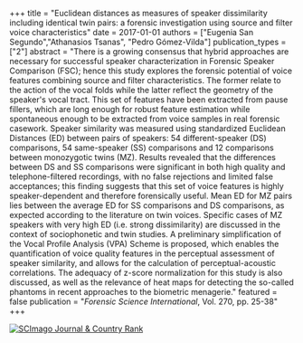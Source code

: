 +++
title = "Euclidean distances as measures of speaker dissimilarity including identical twin pairs: a forensic investigation using source and filter voice characteristics"
date = 2017-01-01
authors = ["Eugenia San Segundo","Athanasios Tsanas", "Pedro G&oacute;mez-Vilda"]
publication_types = ["2"]
abstract = "There is a growing consensus that hybrid approaches are necessary for successful speaker characterization in Forensic Speaker Comparison (FSC); hence this study explores the forensic potential of voice features combining source and filter characteristics. The former relate to the action of the vocal folds while the latter reflect the geometry of the speaker's vocal tract. This set of features have been extracted from pause fillers, which are long enough for robust feature estimation while spontaneous enough to be extracted from voice samples in real forensic casework. Speaker similarity was measured using standardized Euclidean Distances (ED) between pairs of speakers: 54 different-speaker (DS) comparisons, 54 same-speaker (SS) comparisons and 12 comparisons between monozygotic twins (MZ). Results revealed that the differences between DS and SS comparisons were significant in both high quality and telephone-filtered recordings, with no false rejections and limited false acceptances; this finding suggests that this set of voice features is highly speaker-dependent and therefore forensically useful. Mean ED for MZ pairs lies between the average ED for SS comparisons and DS comparisons, as expected according to the literature on twin voices. Specific cases of MZ speakers with very high ED (i.e. strong dissimilarity) are discussed in the context of sociophonetic and twin studies. A preliminary simplification of the Vocal Profile Analysis (VPA) Scheme is proposed, which enables the quantification of voice quality features in the perceptual assessment of speaker similarity, and allows for the calculation of perceptual-acoustic correlations. The adequacy of z-score normalization for this study is also discussed, as well as the relevance of heat maps for detecting the so-called phantoms in recent approaches to the biometric menagerie."
featured = false
publication = "*Forensic Science International*, Vol. 270, pp. 25-38"
+++

<a href="https://www.scimagojr.com/journalsearch.php?q=27743&amp;tip=sid&amp;exact=no" title="SCImago Journal &amp; Country Rank"><img border="0" src="https://www.scimagojr.com/journal_img.php?id=27743" alt="SCImago Journal &amp; Country Rank"  /></a>